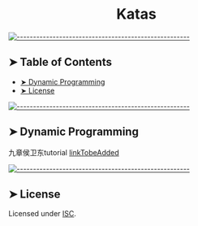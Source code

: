 <!-- ⚠️ This README has been generated from the file(s) "blueprint.md" ⚠️--><h1 align="center">Katas</h1>
<!-- {{ template:description }} -->
<!-- bullets -->

[![-----------------------------------------------------](https://raw.githubusercontent.com/andreasbm/readme/master/assets/lines/colored.png)](#table-of-contents)

## ➤ Table of Contents

* [➤ Dynamic Programming](#-dynamic-programming)
* [➤ License](#-license)

[![-----------------------------------------------------](https://raw.githubusercontent.com/andreasbm/readme/master/assets/lines/colored.png)](#dynamic-programming)

## ➤ Dynamic Programming

九章侯卫东tutorial [linkTobeAdded]()




[![-----------------------------------------------------](https://raw.githubusercontent.com/andreasbm/readme/master/assets/lines/colored.png)](#license)

## ➤ License
	
Licensed under [ISC](https://opensource.org/licenses/ISC).